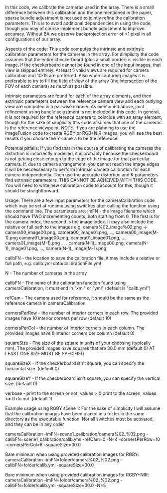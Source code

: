 In this code, we calibrate the cameras used in the array. There is a small difference between this calibration and the one mentioned in the paper, sparse bundle adjustment is not used to jointly refine the calibration parameters. This is to avoid additional dependencies in using the code, though you may of course implement bundle adjustment to improve accuracy. Without BA we observe backprojection error of <1 pixel in all configurations of our array.

Aspects of the code:
This code computes the intrinsic and extrinsic calibration parameters for the cameras in the array. For simplicity the code assumes that the entire checkerboard (plus a small border) is visible in each image. If the checkerboard cannot be found in one of the input images, that view is skipped entirely. At least 5 valid views are required for camera calibration and 10-15 are preferred. Also when capturing images it is preferable to try to fill the field of view of the array (the intersection of the FOV of each camera) as much as possible.

Intrinsic parameters are found for each of the array elements, and then extrinisic parameters between the reference camera view and each outlying view are computed in a pairwise manner. As mentioned above, joint refinement using bundle adjustment is not included in this code. In general, it is not required for the reference camera to coincide with an array element, though for the sake of simplicity this code assumes that one of the cameras is the reference viewpoint. NOTE: If you are planning to use the imageFusion code to create RGBY or RGB+NIR images, you will see the best results if you choose the Y camera to be the reference.

Potential pitfalls:
If you find that in the course of calibrating the cameras the distortion is incorrectly modelled, it is probably because the checkerboard is not getting close enough to the edge of the image for that particular camera. If, due to camera arrangement, you cannot reach the image edges it will be neccessesary to perform intrinsic camera calibration for each camera independently. Then use the accurate distortion and K parameters find extrinsic parameters. THIS CANNOT BE ACHEIVED WITH THIS CODE. You will need to write new calibration code to account for this, though it should be straightforward.

Usage:
There are a few input parameters for the cameraCalibration code which may be set at runtime using switches after calling the function using the command line.
The parameters are:
imFN - the image filename which should have TWO incrementing counts, both starting from 0. The first is for the camera index, the second is the image index. It may also include the relative or full path to the images e.g.
	camera%02_image%02.png -> 
	camera00_image00.png, camera00_image01.png, ..., camera00_image(M-1).png
	camera01_image00.png, camera01_image01.png, ..., camera01_image(M-1).png
	.
	.
	.
	camera(N-1)_image00.png, camera(N-1)_image01.png, ..., camera(N-1)_image(M-1).png

calibFN - the location to save the calibration file, it may include a relative or full path, e.g.
	calib.yml
	data/calibrationFile.yml

N - The number of cameras in the array

calibFN - The name of the calibration function found using cameraCalibration, it must end in "xml" or "yml" (default is "calib.yml")

refCam - The camera used for reference, it should be the same as the reference camera in cameraCalibration

cornersPerRow - the number of interior corners in each row. The provided images have 10 interior corners per row (default 10)

cornersPerCol - the number of interior corners in each column. The provided images have 8 interior corners per column (default 8)

squareSize - The size of the square in units of your choosing (typically mm). The provided images have squares that are 30.0 mm (default 0) AT LEAST ONE SIZE MUST BE SPECIFIED

squareSizeX - If the checkerboard isn't square, you can specify the horizontal size. (default 0)

squareSizeY - If the checkerboard isn't square, you can specify the vertical size. (default 0)

verbose - print to the screen or not, values > 0 print to the screen, values <= 0 do not. (default 1)

Example usage using RGBY scene 1:
For the sake of simplicity I will assume that the calibration images have been placed in a folder in the same directory as the executable function.
Not all switches must be activated, and they can be in any order

cameraCalibration -imFN=scene1_calibration/camera%02_%02.png -calibFN=scene1_calibration/calib.yml -refCam=0 -N=4 -cornersPerRow=10 -cornersPerCol=8 -squareSize=30.0

Bare minimum when using provided calibration images for RGBY:
cameraCalibration -imFN=folder/camera%02_%02.png -calibFN=folder/calib.yml -squareSize=30.0

Bare minimum when using provided calibration images for RGBY+NIR:
cameraCalibration -imFN=folder/camera%02_%02.png -calibFN=folder/calib.yml -squareSize=30.0 -N=5
